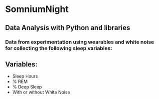 # SomniumNight

## Data Analysis with Python and libraries

### Data from experimentation using wearables and white noise for collecting the following sleep variables:

## Variables:
- Sleep Hours
- % REM 
- % Deep Sleep
- With or without White Noise
